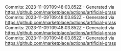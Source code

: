 Commits: 2023-11-09T09:48:03.852Z - Generated via https://github.com/marketplace/actions/artificial-grass
<br>
Commits: 2023-11-09T09:48:03.852Z - Generated via https://github.com/marketplace/actions/artificial-grass
<br>
Commits: 2023-11-09T09:48:03.852Z - Generated via https://github.com/marketplace/actions/artificial-grass
<br>
Commits: 2023-11-09T09:48:03.852Z - Generated via https://github.com/marketplace/actions/artificial-grass
<br>
